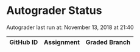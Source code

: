 # Autograder Status
Autograder last run at: November 13, 2018 at 21:40

| GitHub ID | Assignment | Graded Branch |
|-----------|------------|---------------|
